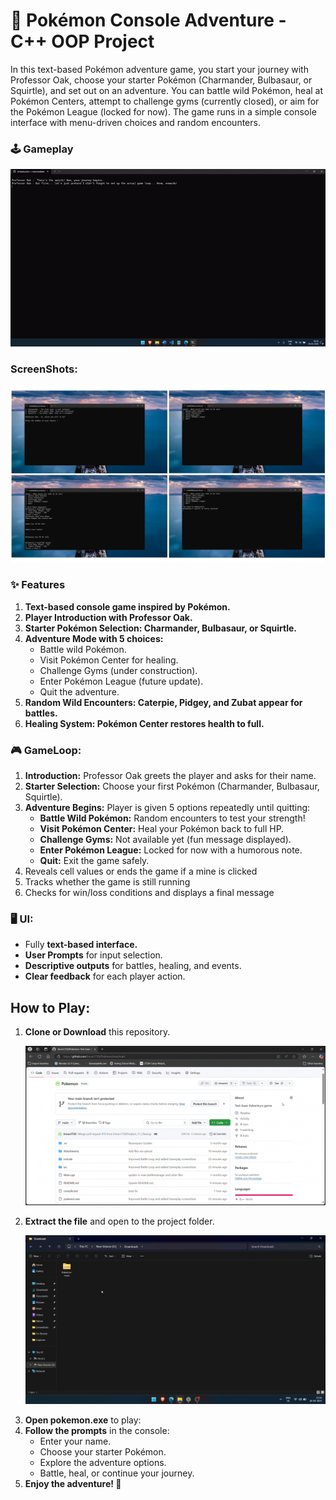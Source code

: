 #  🧢 Pokémon Console Adventure - C++ OOP Project
In this text-based Pokémon adventure game, you start your journey with Professor Oak, choose your starter Pokémon (Charmander, Bulbasaur, or Squirtle), and set out on an adventure. You can battle wild Pokémon, heal at Pokémon Centers, attempt to challenge gyms (currently closed), or aim for the Pokémon League (locked for now). The game runs in a simple console interface with menu-driven choices and random encounters.

### 🕹️ Gameplay
![image](https://github.com/Imran1720/Pokemon/blob/2a977a1679fcbef96ef0765ed09e7911cb7fb36a/Attachments/Pokemon.gif)
### ScreenShots:
![image alt](https://github.com/Imran1720/Pokemon/blob/2a28cd753a76366a6640370d918d0eb59931308e/Attachments/Pokemon%20Screenshot%20-5.png)

### ✨ Features
<ol>
<li><b> Text-based console game inspired by Pokémon.</b></li>
<li><b> Player Introduction with Professor Oak.</b></li>
<li><b> Starter Pokémon Selection: Charmander, Bulbasaur, or Squirtle.</b></li>
<li><b> Adventure Mode with 5 choices:</b>
    <ul>
      <li>Battle wild Pokémon.</li>
      <li>Visit Pokémon Center for healing.</li>
      <li>Challenge Gyms (under construction).</li>
      <li>Enter Pokémon League (future update).</li>
      <li>Quit the adventure.</li>
    </ul>
</li>
<li><b> Random Wild Encounters: Caterpie, Pidgey, and Zubat appear for battles.</b></li>
<li><b> Healing System: Pokémon Center restores health to full.</b></li>
</ol>

### 🎮 GameLoop:
<ol>
<li> <b>Introduction:</b> Professor Oak greets the player and asks for their name. </li>
<li> <b>Starter Selection:</b> Choose your first Pokémon (Charmander, Bulbasaur, Squirtle).</li>
<li> <b>Adventure Begins:</b> Player is given 5 options repeatedly until quitting:
  <ul>
    <li><b>Battle Wild Pokémon:</b> Random encounters to test your strength!</li>
    <li><b>Visit Pokémon Center:</b> Heal your Pokémon back to full HP.</li>
    <li><b>Challenge Gyms:</b> Not available yet (fun message displayed).</li>
    <li><b>Enter Pokémon League:</b> Locked for now with a humorous note.</li>
    <li><b>Quit:</b> Exit the game safely.</li>
  </ul>
</li>
<li> Reveals cell values or ends the game if a mine is clicked</li>
<li> Tracks whether the game is still running</li>
<li> Checks for win/loss conditions and displays a final message</li>
</ol>

### 🖥️ UI:
<ul>
  <li> Fully <b>text-based interface.</b></li>
  <li> <b>User Prompts</b> for input selection.</li>
  <li> <b>Descriptive outputs</b> for battles, healing, and events.</li>
  <li> <b>Clear feedback</b> for each player action.</li>
</ul>

## How to Play:
<ol>
  <li> <b>Clone or Download</b> this repository.</li>
    
![Image](https://github.com/Imran1720/Pokemon/blob/ddfe62167ba109d504434e565b601320cf83e8ce/Attachments/Download.gif)

<li> <b>Extract the file</b> and open to the project folder.</li>

  ![Image](https://github.com/Imran1720/Pokemon/blob/27c961d781f52ab5de9ec233330493febdfcb400/Attachments/Extract.gif)

  <li> <b>Open pokemon.exe</b> to play:</li>
  <li> <b>Follow the prompts</b> in the console:
    <ul>
      <li>Enter your name.</li>
      <li>Choose your starter Pokémon.</li>
      <li>Explore the adventure options.</li>
      <li>Battle, heal, or continue your journey.</li>
    </ul>
  </li>
  <li><b>Enjoy the adventure! </b>🧢</li>
</ol>
